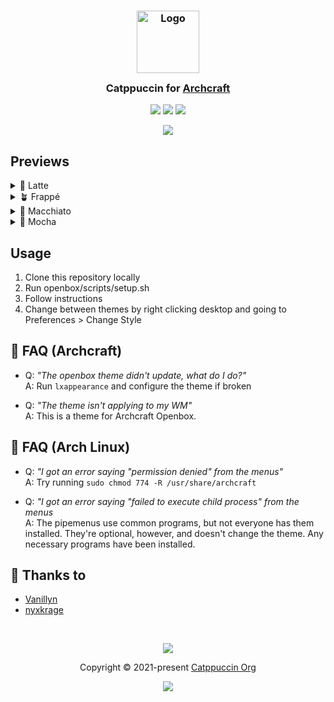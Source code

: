 <h3 align="center">
	<img src="https://raw.githubusercontent.com/catppuccin/catppuccin/main/assets/logos/exports/1544x1544_circle.png" width="100" alt="Logo"/><br/>
	<img src="https://raw.githubusercontent.com/catppuccin/catppuccin/main/assets/misc/transparent.png" height="30" width="0px"/>
	Catppuccin for <a href="http://archcraft.io">Archcraft</a>
	<img src="https://raw.githubusercontent.com/catppuccin/catppuccin/main/assets/misc/transparent.png" height="30" width="0px"/>
</h3>

<p align="center">
	<a href="https://github.com/catppuccin/archcraft/stargazers"><img src="https://img.shields.io/github/stars/catppuccin/archcraft?colorA=363a4f&colorB=b7bdf8&style=for-the-badge"></a>
	<a href="https://github.com/catppuccin/archcraft/issues"><img src="https://img.shields.io/github/issues/catppuccin/archcraft?colorA=363a4f&colorB=f5a97f&style=for-the-badge"></a>
	<a href="https://github.com/catppuccin/archcraft/contributors"><img src="https://img.shields.io/github/contributors/catppuccin/archcraft?colorA=363a4f&colorB=a6da95&style=for-the-badge"></a>
</p>


<p align="center">
  <img src="https://raw.githubusercontent.com/catppuccin/archcraft/main/images/archcraft.png"/>
</p>

## Previews

<details>
<summary>🌻 Latte</summary>
  <img src="https://raw.githubusercontent.com/catppuccin/archcraft/main/images/previews/latte.png"/>
</details>
<details>
<summary>🪴 Frappé</summary>
  <img src="https://raw.githubusercontent.com/catppuccin/archcraft/main/images/previews/frappe.png"/>
</details>
<details>
<summary>🌺 Macchiato</summary>
  <img src="https://raw.githubusercontent.com/catppuccin/archcraft/main/images/previews/macchiato.png"/>
</details>
<details>
<summary>🌿 Mocha</summary>
  <img src="https://raw.githubusercontent.com/catppuccin/archcraft/main/images/previews/mocha.png"/>
</details>

## Usage

  1. Clone this repository locally
  2. Run openbox/scripts/setup.sh
  3. Follow instructions
  4. Change between themes by right clicking desktop and going to Preferences > Change Style

## 🙋 FAQ (Archcraft)
- Q: *"The openbox theme didn't update, what do I do?"*<br>
   A: Run `lxappearance` and configure the theme if broken

- Q: *"The theme isn't applying to my WM"*<br>
   A: This is a theme for Archcraft Openbox.

## 🙋 FAQ (Arch Linux)
- Q: *"I got an error saying "permission denied" from the menus"*<br>
   A: Try running `sudo chmod 774 -R /usr/share/archcraft`

- Q: *"I got an error saying "failed to execute child process" from the menus*<br>
   A: The pipemenus use common programs, but not everyone has them installed. They're optional, however, and doesn't change the theme. Any necessary programs have been installed.


## 💝 Thanks to

- [Vanillyn](https://github.com/vanillyn)
- [nyxkrage](https://github.com/nyxkrage)

&nbsp;

<p align="center">
	<img src="https://raw.githubusercontent.com/catppuccin/catppuccin/main/assets/footers/gray0_ctp_on_line.svg?sanitize=true" />
</p>

<p align="center">
	Copyright &copy; 2021-present <a href="https://github.com/catppuccin" target="_blank">Catppuccin Org</a>
</p>

<p align="center">
	<a href="https://github.com/catppuccin/catppuccin/blob/main/LICENSE"><img src="https://img.shields.io/static/v1.svg?style=for-the-badge&label=License&message=MIT&logoColor=d9e0ee&colorA=363a4f&colorB=b7bdf8"/></a>
</p>
